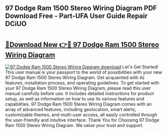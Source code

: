 ## 97 Dodge Ram 1500 Stereo Wiring Diagram PDF Download Free - Part-UFA User Guide Repair DCiUO

# <h2><a href="http://dftkm2.blite.top/?on=97+Dodge+Ram+1500+Stereo+Wiring+Diagram">🔗Download New 👉🔴 97 Dodge Ram 1500 Stereo Wiring Diagram</a></h2>

[![97 Dodge Ram 1500 Stereo Wiring Diagram download](https://i.imgur.com/lujVjoI.png)](http://dftkm2.blite.top/?on=97+Dodge+Ram+1500+Stereo+Wiring+Diagram)
Let's Get Started! This user manual is your passport to the world of possibilities with your new 97 Dodge Ram 1500 Stereo Wiring Diagram. Get acquainted with its features, installation process, and operating guidelines. To get started with your 97 Dodge Ram 1500 Stereo Wiring Diagram, please read this user manual carefully before use. It includes detailed instructions for product setup, as well as information on how to use its various features and capabilities. 97 Dodge Ram 1500 Stereo Wiring Diagram comes with an array of advanced features, including geolocation, smart alerts, customizable themes, and multi-user access, all easily controlled through the user-friendly and intuitive interface. Thank You for Choosing 97 Dodge Ram 1500 Stereo Wiring Diagram. We value your trust and support.
